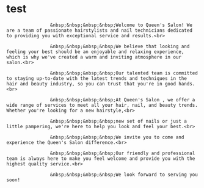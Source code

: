 # test

 
                    &nbsp;&nbsp;&nbsp;&nbsp;Welcome to Queen's Salon! We are a team of passionate hairstylists and nail technicians dedicated to providing you with exceptional service and results.<br>
                    
                    &nbsp;&nbsp;&nbsp;&nbsp;We believe that looking and feeling your best should be an enjoyable and relaxing experience, which is why we've created a warm and inviting atmosphere in our salon.<br>
                    
                    &nbsp;&nbsp;&nbsp;&nbsp;Our talented team is committed to staying up-to-date with the latest trends and techniques in the hair and beauty industry, so you can trust that you're in good hands.<br>
                    
                    &nbsp;&nbsp;&nbsp;&nbsp;At Queen's Salon , we offer a wide range of services to meet all your hair, nail, and beauty trends. Whether you're looking for a new hairstyle,<br>
                    
                    &nbsp;&nbsp;&nbsp;&nbsp;new set of nails or just a little pampering, we're here to help you look and feel your best.<br>
                    
                    &nbsp;&nbsp;&nbsp;&nbsp;We invite you to come and experience the Queen's Salon difference.<br>
                    
                    &nbsp;&nbsp;&nbsp;&nbsp;Our friendly and professional team is always here to make you feel welcome and provide you with the highest quality service.<br>
                   
                    &nbsp;&nbsp;&nbsp;&nbsp;We look forward to serving you soon!
